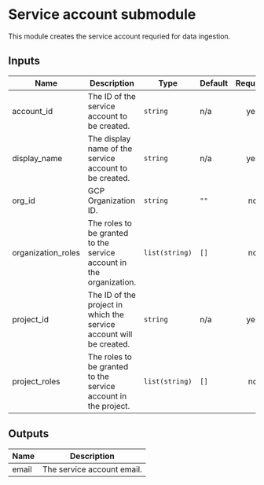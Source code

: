 # Service account submodule
This module creates the service account requried for data ingestion.

<!-- BEGINNING OF PRE-COMMIT-TERRAFORM DOCS HOOK -->
## Inputs

| Name | Description | Type | Default | Required |
|------|-------------|------|---------|:--------:|
| account\_id | The ID of the service account to be created. | `string` | n/a | yes |
| display\_name | The display name of the service account to be created. | `string` | n/a | yes |
| org\_id | GCP Organization ID. | `string` | `""` | no |
| organization\_roles | The roles to be granted to the service account in the organization. | `list(string)` | `[]` | no |
| project\_id | The ID of the project in which the service account will be created. | `string` | n/a | yes |
| project\_roles | The roles to be granted to the service account in the project. | `list(string)` | `[]` | no |

## Outputs

| Name | Description |
|------|-------------|
| email | The service account email. |

<!-- END OF PRE-COMMIT-TERRAFORM DOCS HOOK -->
